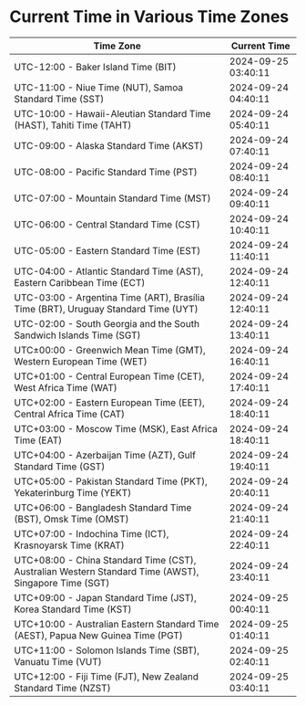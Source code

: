 # Current Time in Various Time Zones

| Time Zone | Current Time |
|-----------|--------------|
| UTC-12:00 - Baker Island Time (BIT) | 2024-09-25 03:40:11 |
| UTC-11:00 - Niue Time (NUT), Samoa Standard Time (SST) | 2024-09-24 04:40:11 |
| UTC-10:00 - Hawaii-Aleutian Standard Time (HAST), Tahiti Time (TAHT) | 2024-09-24 05:40:11 |
| UTC-09:00 - Alaska Standard Time (AKST) | 2024-09-24 07:40:11 |
| UTC-08:00 - Pacific Standard Time (PST) | 2024-09-24 08:40:11 |
| UTC-07:00 - Mountain Standard Time (MST) | 2024-09-24 09:40:11 |
| UTC-06:00 - Central Standard Time (CST) | 2024-09-24 10:40:11 |
| UTC-05:00 - Eastern Standard Time (EST) | 2024-09-24 11:40:11 |
| UTC-04:00 - Atlantic Standard Time (AST), Eastern Caribbean Time (ECT) | 2024-09-24 12:40:11 |
| UTC-03:00 - Argentina Time (ART), Brasília Time (BRT), Uruguay Standard Time (UYT) | 2024-09-24 12:40:11 |
| UTC-02:00 - South Georgia and the South Sandwich Islands Time (SGT) | 2024-09-24 13:40:11 |
| UTC±00:00 - Greenwich Mean Time (GMT), Western European Time (WET) | 2024-09-24 16:40:11 |
| UTC+01:00 - Central European Time (CET), West Africa Time (WAT) | 2024-09-24 17:40:11 |
| UTC+02:00 - Eastern European Time (EET), Central Africa Time (CAT) | 2024-09-24 18:40:11 |
| UTC+03:00 - Moscow Time (MSK), East Africa Time (EAT) | 2024-09-24 18:40:11 |
| UTC+04:00 - Azerbaijan Time (AZT), Gulf Standard Time (GST) | 2024-09-24 19:40:11 |
| UTC+05:00 - Pakistan Standard Time (PKT), Yekaterinburg Time (YEKT) | 2024-09-24 20:40:11 |
| UTC+06:00 - Bangladesh Standard Time (BST), Omsk Time (OMST) | 2024-09-24 21:40:11 |
| UTC+07:00 - Indochina Time (ICT), Krasnoyarsk Time (KRAT) | 2024-09-24 22:40:11 |
| UTC+08:00 - China Standard Time (CST), Australian Western Standard Time (AWST), Singapore Time (SGT) | 2024-09-24 23:40:11 |
| UTC+09:00 - Japan Standard Time (JST), Korea Standard Time (KST) | 2024-09-25 00:40:11 |
| UTC+10:00 - Australian Eastern Standard Time (AEST), Papua New Guinea Time (PGT) | 2024-09-25 01:40:11 |
| UTC+11:00 - Solomon Islands Time (SBT), Vanuatu Time (VUT) | 2024-09-25 02:40:11 |
| UTC+12:00 - Fiji Time (FJT), New Zealand Standard Time (NZST) | 2024-09-25 03:40:11 |
